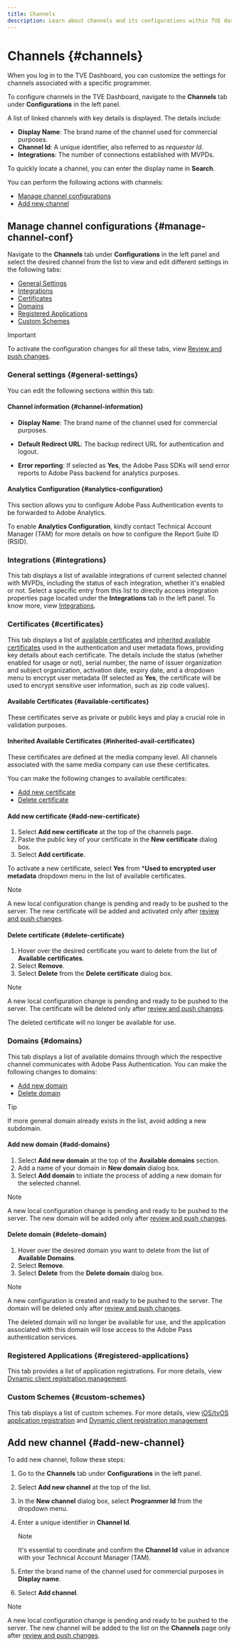 ```yaml
---
title: Channels
description: Learn about channels and its configurations within TVE dashboard.
---
```


# Channels {#channels}

When you log in to the TVE Dashboard, you can customize the settings for channels associated with a specific programmer. 

To configure channels in the TVE Dashboard, navigate to the **Channels** tab under **Configurations** in the left panel. 

A list of linked channels with key details is displayed. The details include:

* **Display Name**: The brand name of the channel used for commercial purposes.
* **Channel Id**: A unique identifier, also referred to as *requestor Id*.
* **Integrations**: The number of connections established with MVPDs.

To quickly locate a channel, you can enter the display name in **Search**.

You can perform the following actions with channels:

* [Manage channel configurations](#manage-channel-conf)
* [Add new channel](#add-new-channel)

## Manage channel configurations {#manage-channel-conf}

Navigate to the **Channels** tab under **Configurations** in the left panel and select the desired channel from the list to view and edit different settings in the following tabs:

* [General Settings](#general-settings)
* [Integrations](#integrations)
* [Certificates](#certificates)
* [Domains](#domains)
* [Registered Applications](#registered-applications)
* [Custom Schemes](#custom-schemes) 

>[!IMPORTANT]
>
> To activate the configuration changes for all these tabs, view [Review and push changes](/help/authentication/tve-dashboard-review-push-changes.md). 

### General settings {#general-settings}

You can edit the following sections within this tab:

#### Channel information {#channel-information}

* **Display Name**: The brand name of the channel used for commercial purposes.

* **Default Redirect URL**: The backup redirect URL for authentication and logout.

* **Error reporting**: If selected as **Yes**, the Adobe Pass SDKs will send error reports to Adobe Pass backend for analytics purposes.

#### Analytics Configuration {#analytics-configuration}

This section allows you to configure Adobe Pass Authentication events to be forwarded to Adobe Analytics.

To enable **Analytics Configuration**, kindly contact Technical Account Manager (TAM) for more details on how to configure the Report Suite ID (RSID).

### Integrations {#integrations}

This tab displays a list of available integrations of current selected channel with MVPDs, including the status of each integration, whether it's enabled or not. Select a specific entry from this list to directly access integration properties page located under the **Integrations** tab in the left panel. To know more, view [Integrations](/help/authentication/tve-dashboard-integrations.md).

### Certificates {#certificates}

This tab displays a list of [available certificates](#available-certificates) and [inherited available certificates](#inherited-avail-certificates) used in the authentication and user metadata flows, providing key details about each certificate. The details include the status (whether enabled for usage or not), serial number, the name of issuer organization and subject organization, activation date, expiry date, and a dropdown menu to encrypt user metadata (If selected as **Yes**, the certificate will be used to encrypt sensitive user information, such as zip code values).

#### Available Certificates {#available-certificates}

These certificates serve as private or public keys and play a crucial role in validation purposes.

#### Inherited Available Certificates {#inherited-avail-certificates}

These certificates are defined at the media company level. All channels associated with the same media company can use these certificates.

You can make the following changes to available certificates:

* [Add new certificate](#add-new-certificate)
* [Delete certificate](#delete-certificate)

#### Add new certificate {#add-new-certificate}

1. Select **Add new certificate** at the top of the channels page.
1. Paste the public key of your certificate in the **New certificate** dialog box.
1. Select **Add certificate**.

To activate a new certificate, select **Yes** from ***Used to encrypted user metadata** dropdown menu in the list of available certificates.

>[!NOTE]
>
>A new local configuration change is pending and ready to be pushed to the server. The new certificate will be added and activated only after [review and push changes](/help/authentication/tve-dashboard-review-push-changes.md).

#### Delete certificate {#delete-certificate}

1. Hover over the desired certificate you want to delete from the list of **Available certificates**.
1. Select **Remove**.
1. Select **Delete** from the **Delete certificate** dialog box.

>[!NOTE]
>
>A new local configuration change is pending and ready to be pushed to the server. The certificate will be deleted only after [review and push changes](/help/authentication/tve-dashboard-review-push-changes.md).

The deleted certificate will no longer be available for use.

### Domains {#domains}

This tab displays a list of available domains through which the respective channel communicates with Adobe Pass Authentication. You can make the following changes to domains:

* [Add new domain](#add-domains)
* [Delete domain](#delete-domain)

>[!TIP]
>
> If more general domain already exists in the list, avoid adding a new subdomain.

#### Add new domain {#add-domains}

1. Select **Add new domain** at the top of the **Available domains** section.
1. Add a name of your domain in **New domain** dialog box. 
1. Select **Add domain** to initiate the process of adding a new domain for the selected channel.

>[!NOTE]
>
>A new local configuration change is pending and ready to be pushed to the server. The new domain will be added only after [review and push changes](/help/authentication/tve-dashboard-review-push-changes.md).

#### Delete domain {#delete-domain}

1. Hover over the desired domain you want to delete from the list of **Available Domains**.
1. Select **Remove**.
1. Select **Delete** from the **Delete domain** dialog box.

>[!NOTE]
>
>A new configuration is created and ready to be pushed to the server. The domain will be deleted only after [review and push changes](/help/authentication/tve-dashboard-review-push-changes.md).

The deleted domain will no longer be available for use, and the application associated with this domain will lose access to the Adobe Pass authentication services.

### Registered Applications {#registered-applications}

This tab provides a list of application registrations. For more details, view [Dynamic client registration management](/help/authentication/dynamic-client-registration-management.md).

### Custom Schemes {#custom-schemes}

This tab displays a list of custom schemes. For more details, view [iOS/tvOS application registration](/help/authentication/iostvos-application-registration.md) and [Dynamic client registration management](/help/authentication/dynamic-client-registration-management.md)

## Add new channel {#add-new-channel}

To add new channel, follow these steps:

1. Go to the **Channels** tab under **Configurations** in the left panel.
1. Select **Add new channel** at the top of the list.
1. In the **New channel** dialog box, select **Programmer Id** from the dropdown menu.
1. Enter a unique identifier in **Channel Id**.

   >[!NOTE]
   >
   >It's essential to coordinate and confirm the **Channel Id** value in advance with your Technical Account Manager (TAM).

1. Enter the brand name of the channel used for commercial purposes in **Display name**. 
1. Select **Add channel**.

>[!NOTE]
>
>A new local configuration change is pending and ready to be pushed to the server. The new channel will be added to the list on the **Channels** page only after [review and push changes](/help/authentication/tve-dashboard-review-push-changes.md).
